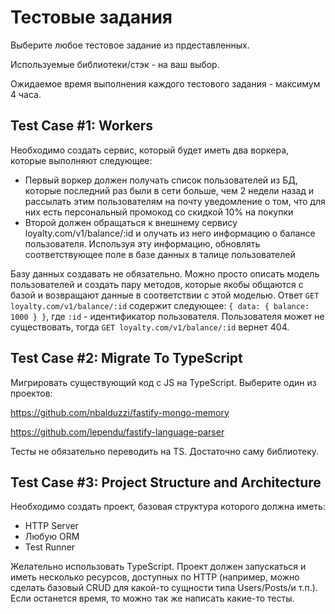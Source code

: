 # Тестовые задания

Выберите любое тестовое задание из прдеставленных.

Используемые библиотеки/стэк - на ваш выбор.

Ожидаемое время выполнения каждого тестового задания - максимум 4 часа. 

## Test Case #1: Workers

Необходимо создать сервис, который будет иметь два воркера, которые выполняют следующее:

* Первый воркер должен получать список пользователей из БД, которые последний раз были в сети больше, чем 2 недели назад и рассылать этим пользователям на почту уведомление о том, что для них есть персональный промокод со скидкой 10% на покупки
* Второй должен обращаться к внешнему сервису loyalty.com/v1/balance/:id и олучать из него информацию о балансе пользователя. Используя эту информацию, обновлять соответствующее поле в базе данных в талице пользователей

Базу данных создавать не обязательно. Можно просто описать модель пользователей и создать пару методов, которые якобы общаются с базой и возвращают данные в соответствии с этой моделью. 
Ответ `GET loyalty.com/v1/balance/:id` содержит следующее: `{ data: { balance: 1000 } }`, где `:id` - идентификатор пользователя. Пользователя может не существовать, тогда `GET loyalty.com/v1/balance/:id` вернет 404.

## Test Case #2: Migrate To TypeScript

Мигрировать существующий код с JS на TypeScript. Выберите один из проектов:

https://github.com/nbalduzzi/fastify-mongo-memory

https://github.com/lependu/fastify-language-parser

Тесты не обязательно переводить на TS. Достаточно саму библиотеку.

## Test Case #3: Project Structure and Architecture 

Необходимо создать проект, базовая структура которого должна иметь:

* HTTP Server
* Любую ORM
* Test Runner 

Желательно использовать TypeScript. Проект должен запускаться и иметь несколько ресурсов, доступных по HTTP (например, можно сделать базовый CRUD для какой-то сущности типа Users/Posts/и т.п.). Если останется время, то можно так же написать какие-то тесты. 
